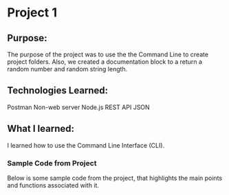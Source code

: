# Project 1

## Purpose:
The purpose of the project was to use the the Command Line to create project folders.
Also, we created a documentation block to a return a random number and random string length. 

## Technologies Learned:
Postman
Non-web server Node.js
REST API
JSON

## What I learned:
I learned how to use the Command Line Interface (CLI).

### Sample Code from Project

Below is some sample code from the project, that highlights the main points and functions associated with it. 

```markdown

```
